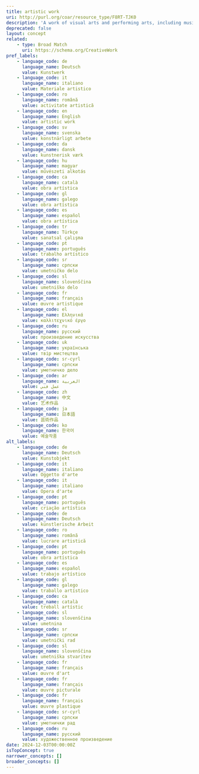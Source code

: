 ```yaml
---
title: artistic work
uri: http://purl.org/coar/resource_type/F8RT-TJK0
description: 'A work of visual arts and performing arts, including musical works; dramatic works; pantomimes and choreographic works; motion picture and other audiovisual works; pictorial, graphic, sculptural and architectural works. Adapted from Law Insider: https://www.lawinsider.com/dictionary/artistic-works'
deprecated: false
layout: concept
related:
    - type: Broad Match
      uri: https://schema.org/CreativeWork
pref_labels:
    - language_code: de
      language_name: Deutsch
      value: Kunstwerk
    - language_code: it
      language_name: italiano
      value: Materiale artistico
    - language_code: ro
      language_name: română
      value: activitate artistică
    - language_code: en
      language_name: English
      value: artistic work
    - language_code: sv
      language_name: svenska
      value: konstnärligt arbete
    - language_code: da
      language_name: dansk
      value: kunstnerisk værk
    - language_code: hu
      language_name: magyar
      value: művészeti alkotás
    - language_code: ca
      language_name: català
      value: obra artística
    - language_code: gl
      language_name: galego
      value: obra artística
    - language_code: es
      language_name: español
      value: obra artística
    - language_code: tr
      language_name: Türkçe
      value: sanatsal çalışma
    - language_code: pt
      language_name: português
      value: trabalho artístico
    - language_code: sr
      language_name: српски
      value: umetničko delo
    - language_code: sl
      language_name: slovenščina
      value: umetniško delo
    - language_code: fr
      language_name: français
      value: œuvre artistique
    - language_code: el
      language_name: Ελληνικά
      value: καλλιτεχνικό έργο
    - language_code: ru
      language_name: русский
      value: произведение искусства
    - language_code: uk
      language_name: українська
      value: твір мистецтва
    - language_code: sr-cyrl
      language_name: српски
      value: уметничко дело
    - language_code: ar
      language_name: العربية
      value: عمل فني
    - language_code: zh
      language_name: 中文
      value: 艺术作品
    - language_code: ja
      language_name: 日本語
      value: 芸術作品
    - language_code: ko
      language_name: 한국어
      value: 예술작품
alt_labels:
    - language_code: de
      language_name: Deutsch
      value: Kunstobjekt
    - language_code: it
      language_name: italiano
      value: Oggetto d'arte
    - language_code: it
      language_name: italiano
      value: Opera d'arte
    - language_code: pt
      language_name: português
      value: criação artística
    - language_code: de
      language_name: Deutsch
      value: künstlerische Arbeit
    - language_code: ro
      language_name: română
      value: lucrare artistică
    - language_code: pt
      language_name: português
      value: obra artística
    - language_code: es
      language_name: español
      value: trabajo artístico
    - language_code: gl
      language_name: galego
      value: traballo artístico
    - language_code: ca
      language_name: català
      value: treball artístic
    - language_code: sl
      language_name: slovenščina
      value: umetnina
    - language_code: sr
      language_name: српски
      value: umetnički rad
    - language_code: sl
      language_name: slovenščina
      value: umetniška stvaritev
    - language_code: fr
      language_name: français
      value: œuvre d'art
    - language_code: fr
      language_name: français
      value: œuvre picturale
    - language_code: fr
      language_name: français
      value: œuvre plastique
    - language_code: sr-cyrl
      language_name: српски
      value: уметнички рад
    - language_code: ru
      language_name: русский
      value: художественное произведение
date: 2024-12-03T00:00:00Z
isTopConcept: true
narrower_concepts: []
broader_concepts: []
---
```



